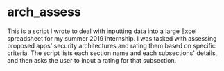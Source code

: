 # arch_assess
This is a script I wrote to deal with inputting data into a large Excel spreadsheet for my summer 2019 internship. I was tasked with assessing proposed apps' security architectures and rating them based on specific criteria. The script lists each section name and each subsections' details, and then asks the user to input a rating for that subsection.
